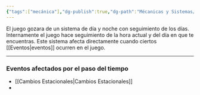 ```yaml
---
{"tags":["mecánica"],"dg-publish":true,"dg-path":"Mécanicas y Sistemas/Paso del Tiempo.md","permalink":"/mecanicas-y-sistemas/paso-del-tiempo/","dgPassFrontmatter":true}
---
```


El juego gozara de un sistema de día y noche con seguimiento de los días. Internamente el juego hace seguimiento de la hora actual y del día en que te encuentras. Este sistema afecta directamente cuando ciertos [[Eventos\|eventos]] ocurren en el juego.

---
### Eventos afectados por el paso del tiempo

- [[Cambios Estacionales\|Cambios Estacionales]]
- 